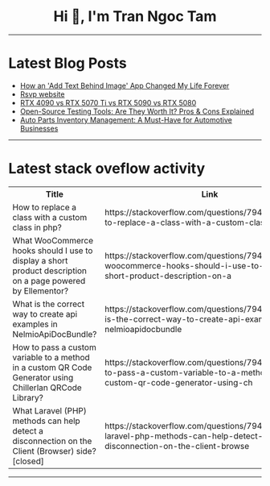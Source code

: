 <h1 align="center">Hi 👋, I'm Tran Ngoc Tam</h1>

---

# Latest Blog Posts 
<!-- BLOG-POST-LIST:START -->
- [How an &#39;Add Text Behind Image&#39; App Changed My Life Forever](https://dev.to/codecraffter/how-an-add-text-behind-image-app-changed-my-life-forever-4kmf)
- [Rsvp website](https://dev.to/klomog_griffin/rsvp-website-5cp6)
- [RTX 4090 vs RTX 5070 Ti vs RTX 5090 vs RTX 5080](https://dev.to/thekbbohara/rtx-4090-vs-rtx-5070-ti-vs-rtx-5090-vs-rtx-5080-1f00)
- [Open-Source Testing Tools: Are They Worth It? Pros &amp; Cons Explained](https://dev.to/testwithtorin/open-source-testing-tools-are-they-worth-it-pros-cons-explained-2f3l)
- [Auto Parts Inventory Management: A Must-Have for Automotive Businesses](https://dev.to/bhavesh_gangani_/auto-parts-inventory-management-a-must-have-for-automotive-businesses-4ok6)
<!-- BLOG-POST-LIST:END -->

---

# Latest stack oveflow activity
<table>
  <tr><th>Title</th><th>Link</th></tr>
  <!-- STACKOVERFLOW:START --><tr><td>How to replace a class with a custom class in php?</td><td>https://stackoverflow.com/questions/79469412/how-to-replace-a-class-with-a-custom-class-in-php</td></tr><tr><td>What WooCommerce hooks should I use to display a short product description on a page powered by Ellementor?</td><td>https://stackoverflow.com/questions/79469282/what-woocommerce-hooks-should-i-use-to-display-a-short-product-description-on-a</td></tr><tr><td>What is the correct way to create api examples in NelmioApiDocBundle?</td><td>https://stackoverflow.com/questions/79469183/what-is-the-correct-way-to-create-api-examples-in-nelmioapidocbundle</td></tr><tr><td>How to pass a custom variable to a method in a custom QR Code Generator using Chillerlan QRCode Library?</td><td>https://stackoverflow.com/questions/79469040/how-to-pass-a-custom-variable-to-a-method-in-a-custom-qr-code-generator-using-ch</td></tr><tr><td>What Laravel &lpar;PHP&rpar; methods can help detect a disconnection on the Client &lpar;Browser&rpar; side? [closed]</td><td>https://stackoverflow.com/questions/79468759/what-laravel-php-methods-can-help-detect-a-disconnection-on-the-client-browse</td></tr><!-- STACKOVERFLOW:END -->
</table>

---


